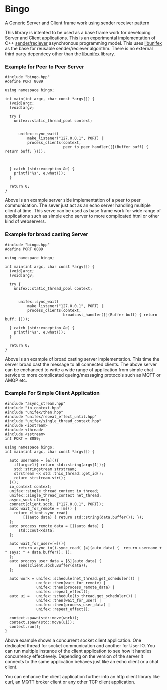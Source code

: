 # Bingo
A Generic Server and Client frame work  using sender receiver pattern

This library is intented to be used as a base frame work for developing Server and Client applications. This is an experimental implementation of C++ [sender/reciever](https://www.open-std.org/jtc1/sc22/wg21/docs/papers/2020/p0443r14.html) asynchronous programming model. This uses [libunifex](https://github.com/facebookexperimental/libunifex/blob/main/doc/overview.md) as the base for reusable sender/reciever algorithm. There is no external third party dependecy other than the [libunifex](https://github.com/facebookexperimental/libunifex/blob/main/doc/overview.md) library. 

### Example for Peer to Peer Server
```
#include "bingo.hpp"
#define PORT 8089

using namespace bingo;

int main(int argc, char const *argv[]) {
  (void)argc;
  (void)argv;
  
  try {
    unifex::static_thread_pool context;

 
      unifex::sync_wait(
          make_listener("127.0.0.1", PORT) |
          process_clients(context,
                          peer_to_peer_handler([](Buffer buff) { return buff; })));
    

   
  } catch (std::exception &e) {
    printf("%s", e.what());
  }

  return 0;
}
```
Above is an example server side implementation of a peer to peer communication. The sever just act as an echo server handling multiple client at time. This serve can be used as base frame work for wide range of applications such as simple echo server to more complicated html or other kind of webservers.

### Example for broad casting Server
```
#include "bingo.hpp"
#define PORT 8089

using namespace bingo;

int main(int argc, char const *argv[]) {
  (void)argc;
  (void)argv;
  
  try {
    unifex::static_thread_pool context;

 
      unifex::sync_wait(
          make_listener("127.0.0.1", PORT) |
          process_clients(context,
                          broadcast_handler([](Buffer buff) { return buff; })));
                 
  } catch (std::exception &e) {
    printf("%s", e.what());
  }

  return 0;
}
```
Above is an example of broad casting server implementation. This time the server broad cast the message to all connected clients. The above server can be enchanced to write a wide range of application from simple chat service to more complicated queing/messaging protocols such as MQTT or AMQP etc.

### Example For Simple Client Application

```
#include "async_stream.hpp"
#include "io_context.hpp"
#include "unifex/then.hpp"
#include "unifex/repeat_effect_until.hpp"
#include "unifex/single_thread_context.hpp"
#include <iostream>
#include <thread>
#include <sstream>
int PORT = 8089;

using namespace bingo;
int main(int argc, char const *argv[]) {

  auto username = [&](){
    if(argc>1){ return std::string(argv[1]);}
    std::stringstream strstream;
    strstream << std::this_thread::get_id();
    return strstream.str();
  }();
  io_context context;
  unifex::single_thread_context io_thread;
  unifex::single_thread_context net_thread;
  async_sock client;
  connect(client.sock, {"127.0.0.1", PORT});
  auto wait_for_remote = [&]() {
    return client.sync_read(
        [](auto data) { return std::string(data.buffer()); });
  };
  auto process_remote_data = [](auto data) {
      std::cout<<data;
  };
  
  auto wait_for_user=[=](){
      return async_io().sync_read( [=](auto data) {  return username + " says: " + data.buffer(); });
  };
  auto process_user_data = [&](auto data) {
      send(client.sock,Buffer(data));
  };
  
  auto work = unifex::schedule(net_thread.get_scheduler()) |
              unifex::then(wait_for_remote) |
              unifex::then(process_remote_data) | 
              unifex::repeat_effect();
  auto ui =   unifex::schedule(io_thread.get_scheduler()) |
              unifex::then(wait_for_user) |
              unifex::then(process_user_data) | 
              unifex::repeat_effect();

  context.spawn(std::move(work));
  context.spawn(std::move(ui));
  context.run();
}
```

Above example shows a concurrent socket client application. One dedicated thread for socket communication and another for User IO. You can run multiple instance of the client application to see how it handles concurrency effectievely. Depending on the version of the server it connects to the same application behaves just like an echo client or a chat client. 

You can enhance the client application further into an http client library like curl, an MQTT broker client or any other TCP client application.